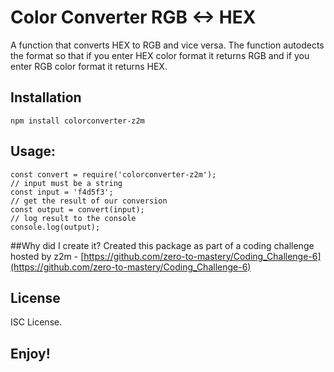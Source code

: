 # Color Converter RGB <-> HEX

A function that converts HEX to RGB and vice versa.
The function autodects the format so that if you enter HEX color format it returns RGB and if you enter RGB color format it returns HEX.

## Installation
`npm install colorconverter-z2m`

## Usage:
```
const convert = require('colorconverter-z2m');
// input must be a string
const input = 'f4d5f3';
// get the result of our conversion
const output = convert(input);
// log result to the console
console.log(output);
```

##Why did I create it?
Created this package as part of a coding challenge hosted by z2m - [https://github.com/zero-to-mastery/Coding_Challenge-6](https://github.com/zero-to-mastery/Coding_Challenge-6)

## License
ISC License.

## Enjoy!